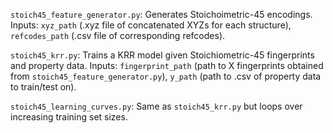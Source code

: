 `stoich45_feature_generator.py`: Generates Stoichoimetric-45 encodings. Inputs: `xyz_path` (.xyz file of concatenated XYZs for each structure), `refcodes_path` (.csv file of corresponding refcodes).

`stoich45_krr.py`: Trains a KRR model given Stoichiometric-45 fingerprints and property data. Inputs: `fingerprint_path` (path to X fingerprints obtained from `stoich45_feature_generator.py`), `y_path` (path to .csv of property data to train/test on).

`stoich45_learning_curves.py`: Same as `stoich45_krr.py` but loops over increasing training set sizes.
